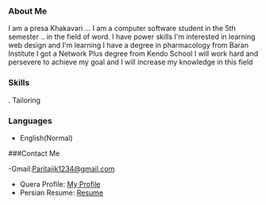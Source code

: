 ### About Me
I am a presa Khakavari ... I am a computer software student in the 5th semester .. in the field of word. I have power skills
I'm interested in learning web design and I'm learning
I have a degree in pharmacology from Baran Institute
I got a Network Plus degree from Kendo School
I will work hard and persevere to achieve my goal and I will increase my knowledge in this field
### Skills
. Tailoring
### Languages
- English(Normal)

###Contact Me

-Gmail:Paritajik1234@gmail.com

- Quera Profile: <a href="https://quera.ir/profile/paritajik1234">My Profile</a>
- Persian Resume: <a href="https://parisakhavari93.github.io/Resume.Fa/"> Resume </a>
